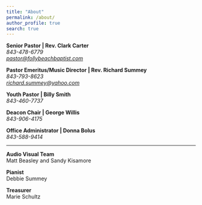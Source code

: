 ```yaml
---
title: "About"
permalink: /about/
author_profile: true
search: true
---
```


<b>Senior Pastor | Rev. Clark Carter</b><br> <i class="fas fa-mobile-alt fa-fw">
843-478-6779</i><br> <i class="far fa-envelope fa-fw">pastor@follybeachbaptist.com</i>

<b>Pastor Emeritus/Music Director | Rev. Richard Summey</b><br> <i class="fas fa-mobile-alt fa-fw">
843-793-8623</i><br> <i class="far fa-envelope fa-fw"> richard.summey@yahoo.com</i>

<b>Youth Pastor | Billy Smith</b><br> <i class="fas fa-mobile-alt fa-fw"> 843-460-7737</i><br>

<b>Deacon Chair | George Willis</b><br> <i class="fas fa-mobile-alt fa-fw"> 843-906-4175</i><br>

<b>Office Administrator | Donna Bolus</b><br> <i class="fas fa-mobile-alt fa-fw">
843-588-9414</i><br>

<hr>
<b> Audio Visual Team </b><br> Matt Beasley and Sandy Kisamore

<b> Pianist</b><br> Debbie Summey

<b> Treasurer</b><br> Marie Schultz
